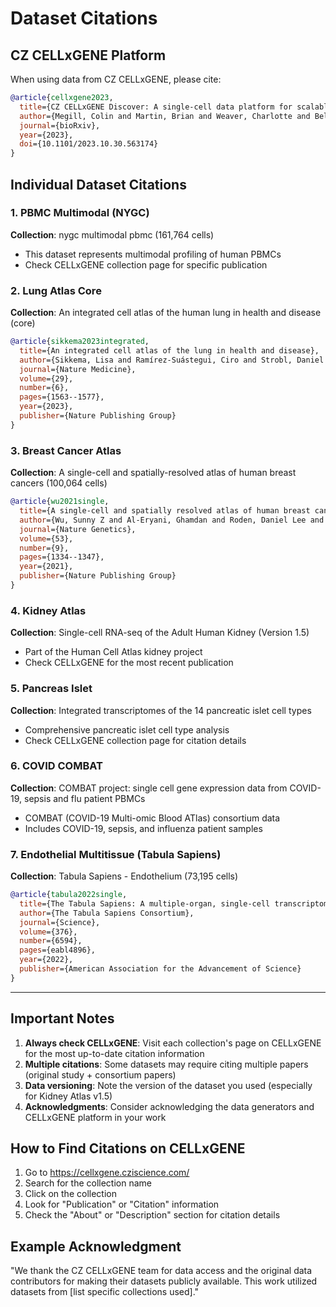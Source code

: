 # Dataset Citations

## CZ CELLxGENE Platform

When using data from CZ CELLxGENE, please cite:

```bibtex
@article{cellxgene2023,
  title={CZ CELLxGENE Discover: A single-cell data platform for scalable exploration, analysis and modeling of aggregated data},
  author={Megill, Colin and Martin, Brian and Weaver, Charlotte and Bell, Sidney and Prins, Lia and Badajoz, Seve and McCandless, Brian and Pisco, Angela Oliveira and Kinsella, Marcus and Griffin, Fiona and Kiggins, Justin and Haliburton, Genevieve and Mani, Arathi and Weiden, Matthew and Dunitz, Madison and Lombardo, Maximilian and Huang, Timmy and Smith, Trent and Chambers, Signe and Freeman, Jeremy and Cool, Jonah and Carr, Ambrose},
  journal={bioRxiv},
  year={2023},
  doi={10.1101/2023.10.30.563174}
}
```

## Individual Dataset Citations

### 1. PBMC Multimodal (NYGC)
**Collection**: nygc multimodal pbmc (161,764 cells)
- This dataset represents multimodal profiling of human PBMCs
- Check CELLxGENE collection page for specific publication

### 2. Lung Atlas Core
**Collection**: An integrated cell atlas of the human lung in health and disease (core)
```bibtex
@article{sikkema2023integrated,
  title={An integrated cell atlas of the lung in health and disease},
  author={Sikkema, Lisa and Ramírez-Suástegui, Ciro and Strobl, Daniel C and others},
  journal={Nature Medicine},
  volume={29},
  number={6},
  pages={1563--1577},
  year={2023},
  publisher={Nature Publishing Group}
}
```

### 3. Breast Cancer Atlas
**Collection**: A single-cell and spatially-resolved atlas of human breast cancers (100,064 cells)
```bibtex
@article{wu2021single,
  title={A single-cell and spatially resolved atlas of human breast cancers},
  author={Wu, Sunny Z and Al-Eryani, Ghamdan and Roden, Daniel Lee and others},
  journal={Nature Genetics},
  volume={53},
  number={9},
  pages={1334--1347},
  year={2021},
  publisher={Nature Publishing Group}
}
```

### 4. Kidney Atlas
**Collection**: Single-cell RNA-seq of the Adult Human Kidney (Version 1.5)
- Part of the Human Cell Atlas kidney project
- Check CELLxGENE for the most recent publication

### 5. Pancreas Islet
**Collection**: Integrated transcriptomes of the 14 pancreatic islet cell types
- Comprehensive pancreatic islet cell type analysis
- Check CELLxGENE collection page for citation details

### 6. COVID COMBAT
**Collection**: COMBAT project: single cell gene expression data from COVID-19, sepsis and flu patient PBMCs
- COMBAT (COVID-19 Multi-omic Blood ATlas) consortium data
- Includes COVID-19, sepsis, and influenza patient samples

### 7. Endothelial Multitissue (Tabula Sapiens)
**Collection**: Tabula Sapiens - Endothelium (73,195 cells)
```bibtex
@article{tabula2022single,
  title={The Tabula Sapiens: A multiple-organ, single-cell transcriptomic atlas of humans},
  author={The Tabula Sapiens Consortium},
  journal={Science},
  volume={376},
  number={6594},
  pages={eabl4896},
  year={2022},
  publisher={American Association for the Advancement of Science}
}
```

---

## Important Notes

1. **Always check CELLxGENE**: Visit each collection's page on CELLxGENE for the most up-to-date citation information
2. **Multiple citations**: Some datasets may require citing multiple papers (original study + consortium papers)
3. **Data versioning**: Note the version of the dataset you used (especially for Kidney Atlas v1.5)
4. **Acknowledgments**: Consider acknowledging the data generators and CELLxGENE platform in your work

## How to Find Citations on CELLxGENE

1. Go to https://cellxgene.cziscience.com/
2. Search for the collection name
3. Click on the collection
4. Look for "Publication" or "Citation" information
5. Check the "About" or "Description" section for citation details

## Example Acknowledgment

"We thank the CZ CELLxGENE team for data access and the original data contributors for making their datasets publicly available. This work utilized datasets from [list specific collections used]."